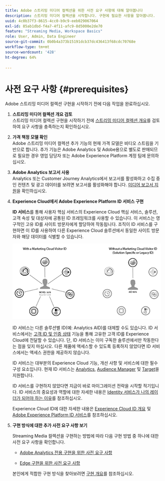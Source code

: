 ```yaml
---
title: Adobe 스트리밍 미디어 컬렉션을 위한 사전 요구 사항에 대해 알아봅니다
description: 스트리밍 미디어 컬렉션을 시작합니다. 구현에 필요한 사항을 알아봅니다.
uuid: 4c0b37f3-8615-4cc0-b9c9-eeb029067064
exl-id: 85ab1dbd-f4a7-4f11-afc9-8d5000e2de70
feature: "Streaming Media, Workspace Basics"
role: User, Admin, Data Engineer
source-git-commit: 0b0b4a373b15191dcb37dc436413f68cdc70768e
workflow-type: tm+mt
source-wordcount: '428'
ht-degree: 64%

---
```


# 사전 요구 사항 {#prerequisites}

Adobe 스트리밍 미디어 컬렉션 구현을 시작하기 전에 다음 작업을 완료하십시오.

1. **스트리밍 미디어 컬렉션 개요 검토**<br>
스트리밍 미디어 컬렉션 구현을 시작하기 전에 [스트리밍 미디어 컬렉션 개요](/help/media-overview.md)를 검토하여 요구 사항을 충족하는지 확인하십시오.

1. **가격 책정 모델 확인**<br>
Adobe 스트리밍 미디어 컬렉션 추가 기능의 현재 가격 모델은 비디오 스트림을 기반으로 합니다. 추가 기능은 Adobe Analytics 및 Adobe용으로 별도로 판매되므로 필요한 경우 영업 담당자 또는 Adobe Experience Platform 계정 팀에 문의하십시오.

1. **Adobe Analytics 보고서 사용**<br>
Analytics 또는 Customer Journey Analytics에서 보고서를 활성화하고 수집 중인 컨텐츠 및 광고 데이터를 보려면 보고서를 활성화해야 합니다. [미디어 보고서 지원](/help/reporting/media-reports-enable.md)을 확인하십시오.

1. **Experience Cloud에서 Adobe Experience Platform ID 서비스 구현**

   **ID 서비스**&#x200B;를 통해 사용자 핵심 서비스의 Experience Cloud 핵심 서비스, 솔루션, 고객 속성 및 대상자에 공통된 ID 프레임워크를 사용할 수 있습니다. 이 서비스는 영구적인 고유 ID를 사이트 방문자에게 할당하여 작동됩니다. 조직이 ID 서비스를 구현하면 이 ID를 사용하여 다른 Experience Cloud 솔루션에서 동일한 사이트 방문자와 해당 데이터를 식별할 수 있습니다.

   ![ID 서비스 그래픽](assets/mc_id_service_graphic.png)

   ID 서비스는 다른 솔루션별 ID(예: Analytics AID)를 대체할 수도 있습니다. ID 서비스에서는 [고객 ID 및 인증 상태](https://experienceleague.adobe.com/docs/id-service/using/reference/authenticated-state.html?lang=ko-KR) 기능을 통해 고유한 고객 ID를 Experience Cloud에 전달할 수 있습니다. 단, ID 서비스는 이미 구독한 솔루션에서만 작동한다는 점을 잊지 마십시오. 다른 제품에 액세스할 수 있도록 등록하지 않았다면 ID 서비스에서는 액세스 권한을 제공하지 않습니다.

   ID 서비스는 대부분의 Experience Cloud 기능, 개선 사항 및 서비스에 대한 필수 구성 요소입니다. 현재 ID 서비스는 [Analytics](https://www.adobe.com/kr/marketing-cloud/web-analytics.html), [Audience Manager](https://www.adobe.com/kr/marketing-cloud/data-management-platform.html) 및 [Target](https://www.adobe.com/kr/marketing-cloud/testing-targeting.html)을 지원합니다.

   ID 서비스를 구현하지 않았다면 지금이 바로 마이그레이션 전략을 시작할 적기입니다. ID 서비스의 중요성과 역할에 대한 자세한 내용은 [Identity 서비스가 나의 레이더가 되어야 하는 이유](https://theblog.adobe.com/why-new-adobe-marketing-cloud-id-service-should-be-on-your-radar/)를 참조하십시오.

   Experience Cloud ID에 대한 자세한 내용은 [Experience Cloud ID 개요](https://experienceleague.adobe.com/docs/id-service/using/intro/overview.html) 및 [Adobe Experience Platform ID 서비스](https://experienceleague.adobe.com/docs/id-service/using/home.html)를 참조하십시오.

1. **구현 방식에 대한 추가 사전 요구 사항 보기**

   Streaming Media 컬렉션을 구현하는 방법에 따라 다음 구현 방법 중 하나에 대한 사전 요구 사항을 확인합니다.

   * [Adobe Analytics 전용 구현을 위한 사전 요구 사항](/help/implementation/media-sdk/setup/prerequisites-analytics.md)

   * [Edge 구현을 위한 사전 요구 사항](/help/implementation/edge/prerequisites-edge.md)

   본인에게 적합한 구현 방식을 찾아보려면 [구현 개요](/help/implementation/overview.md)를 참조하십시오.
